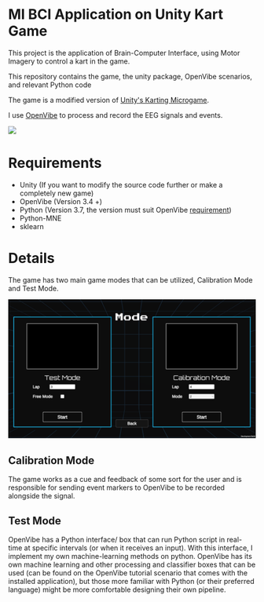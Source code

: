 # MI BCI Application on Unity Kart Game

This project is the application of Brain-Computer Interface, using Motor Imagery to control a kart in the game.

This repository contains the game, the unity package, OpenVibe scenarios, and relevant Python code

The game is a modified version of [Unity's Karting Microgame](https://learn.unity.com/project/karting-template).

I use [OpenVibe](http://openvibe.inria.fr/) to process and record the EEG signals and events.

![](https://github.com/xEvheMary/MI-BCI-UnityKart/blob/main/UnityBCIKart%20(2).gif)

# Requirements

* Unity (If you want to modify the source code further or make a completely new game)
* OpenVibe (Version 3.4 +)
* Python (Version 3.7, the version must suit OpenVibe [requirement](http://openvibe.inria.fr/tutorial-using-python-with-openvibe/))
* Python-MNE
* sklearn

# Details

The game has two main game modes that can be utilized, Calibration Mode and Test Mode.

![](https://github.com/xEvheMary/MI-BCI-UnityKart/blob/main/GameModes.png)

## Calibration Mode

The game works as a cue and feedback of some sort for the user and is responsible for sending event markers to OpenVibe to be recorded alongside the signal.

## Test Mode

OpenVibe has a Python interface/ box that can run Python script in real-time at specific intervals (or when it receives an input). With this interface, I implement my own machine-learning methods on python. OpenVibe has its own machine learning and other processing and classifier boxes that can be used (can be found on the OpenVibe tutorial scenario that comes with the installed application), but those more familiar with Python (or their preferred language) might be more comfortable designing their own pipeline.
